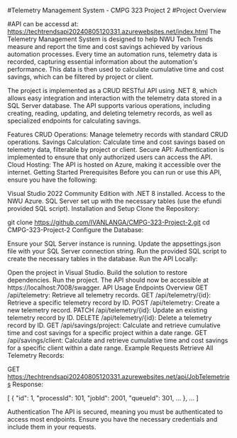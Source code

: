 #Telemetry Management System - CMPG 323 Project 2
#Project Overview

#API can be accessd at:
https://techtrendsapi20240805120331.azurewebsites.net/index.html
The Telemetry Management System is designed to help NWU Tech Trends measure and report the time and cost savings achieved by various automation processes. Every time an automation runs, telemetry data is recorded, capturing essential information about the automation's performance. This data is then used to calculate cumulative time and cost savings, which can be filtered by project or client.

The project is implemented as a CRUD RESTful API using .NET 8, which allows easy integration and interaction with the telemetry data stored in a SQL Server database. The API supports various operations, including creating, reading, updating, and deleting telemetry records, as well as specialized endpoints for calculating savings.

Features
CRUD Operations: Manage telemetry records with standard CRUD operations.
Savings Calculation: Calculate time and cost savings based on telemetry data, filterable by project or client.
Secure API: Authentication is implemented to ensure that only authorized users can access the API.
Cloud Hosting: The API is hosted on Azure, making it accessible over the internet.
Getting Started
Prerequisites
Before you can run or use this API, ensure you have the following:

Visual Studio 2022 Community Edition with .NET 8 installed.
Access to the NWU Azure.
SQL Server set up with the necessary tables (use the efundi provided SQL script).
Installation and Setup
Clone the Repository:


git clone https://github.com/IVANLANGA/CMPG-323-Project-2.git
cd CMPG-323-Project-2
Configure the Database:

Ensure your SQL Server instance is running.
Update the appsettings.json file with your SQL Server connection string.
Run the provided SQL script to create the necessary tables in the database.
Run the API Locally:

Open the project in Visual Studio.
Build the solution to restore dependencies.
Run the project. The API should now be accessible at https://localhost:7008/swagger.
API Usage
Endpoints Overview
GET /api/telemetry: Retrieve all telemetry records.
GET /api/telemetry/{id}: Retrieve a specific telemetry record by ID.
POST /api/telemetry: Create a new telemetry record.
PATCH /api/telemetry/{id}: Update an existing telemetry record by ID.
DELETE /api/telemetry/{id}: Delete a telemetry record by ID.
GET /api/savings/project: Calculate and retrieve cumulative time and cost savings for a specific project within a date range.
GET /api/savings/client: Calculate and retrieve cumulative time and cost savings for a specific client within a date range.
Example Requests
Retrieve All Telemetry Records:


GET https://techtrendsapi20240805120331.azurewebsites.net/api/JobTelemetries
Response:


[
  {
    "id": 1,
    "processId": 101,
    "jobId": 2001,
    "queueId": 301,
    ...
  },
  ...
]

Authentication
The API is secured, meaning you must be authenticated to access most endpoints. Ensure you have the necessary credentials and include them in your requests.
